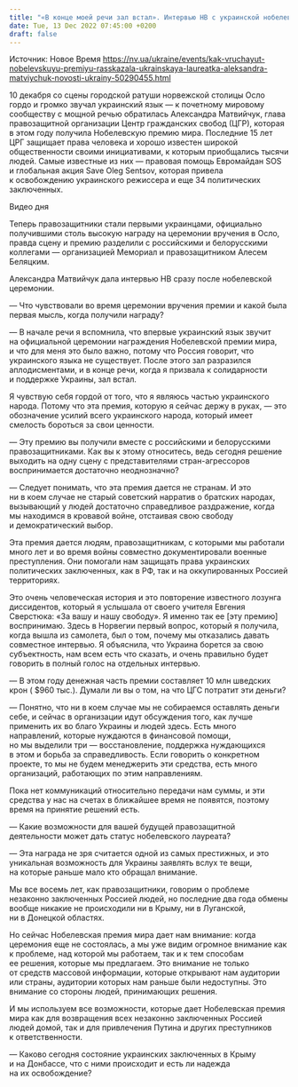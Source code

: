 ```yaml
---
title: "«В конце моей речи зал встал». Интервью НВ с украинской нобелевской лауреаткой сразу после вручения премии"
date: Tue, 13 Dec 2022 07:45:00 +0200
draft: false
---
```

Источник: Новое Время https://nv.ua/ukraine/events/kak-vruchayut-nobelevskuyu-premiyu-rasskazala-ukrainskaya-laureatka-aleksandra-matviychuk-novosti-ukrainy-50290455.html


10 декабря со сцены городской ратуши норвежской столицы Осло гордо и громко звучал украинский язык — к почетному мировому сообществу с мощной речью обратилась Александра Матвийчук, глава правозащитной организации Центр гражданских свобод (ЦГР), которая в этом году получила Нобелевскую премию мира. Последние 15 лет ЦРГ защищает права человека и хорошо известен широкой общественности своими инициативами, к которым приобщались тысячи людей. Самые известные из них — правовая помощь Евромайдан SOS и глобальная акция Save Oleg Sentsov, которая привела к освобождению украинского режиссера и еще 34 политических заключенных.

 Видео дня   

Теперь правозащитники стали первыми украинцами, официально получившими столь высокую награду на церемонии вручения в Осло, правда сцену и премию разделили с российскими и белорусскими коллегами — организацией Мемориал и правозащитником Алесем Беляцким.

Александра Матвийчук дала интервью НВ сразу после нобелевской церемонии.

— Что чувствовали во время церемонии вручения премии и какой была первая мысль, когда получили награду?

— В начале речи я вспомнила, что впервые украинский язык звучит на официальной церемонии награждения Нобелевской премии мира, и что для меня это было важно, потому что Россия говорит, что украинского языка не существует. После этого зал разразился аплодисментами, и в конце речи, когда я призвала к солидарности и поддержке Украины, зал встал.

Я чувствую себя гордой от того, что я являюсь частью украинского народа. Потому что эта премия, которую я сейчас держу в руках, — это обозначение усилий всего украинского народа, который имеет смелость бороться за свои ценности.

— Эту премию вы получили вместе с российскими и белорусскими правозащитниками. Как вы к этому относитесь, ведь сегодня решение выходить на одну сцену с представителями стран-агрессоров воспринимается достаточно неоднозначно?

— Следует понимать, что эта премия дается не странам. И это ни в коем случае не старый советский нарратив о братских народах, вызывающий у людей достаточно справедливое раздражение, когда мы находимся в кровавой войне, отстаивая свою свободу и демократический выбор.

Эта премия дается людям, правозащитникам, с которыми мы работали много лет и во время войны совместно документировали военные преступления. Они помогали нам защищать права украинских политических заключенных, как в РФ, так и на оккупированных Россией территориях.

Это очень человеческая история и это повторение известного лозунга диссидентов, который я услышала от своего учителя Евгения Сверстюка: «За вашу и нашу свободу». Я именно так ее [эту премию] воспринимаю. Здесь в Норвегии первый вопрос, который я получила, когда вышла из самолета, был о том, почему мы отказались давать совместное интервью. Я объяснила, что Украина борется за свою субъектность, нам всем есть что сказать, и очень правильно будет говорить в полный голос на отдельных интервью.

— В этом году денежная часть премии составляет 10 млн шведских крон ( $960 тыс.). Думали ли вы о том, на что ЦГС потратит эти деньги?

— Понятно, что ни в коем случае мы не собираемся оставлять деньги себе, и сейчас в организации идут обсуждения того, как лучше применить их во благо Украины и людей здесь. Есть много направлений, которые нуждаются в финансовой помощи, но мы выделили три — восстановление, поддержка нуждающихся в этом и борьба за справедливость. Если говорить о конкретном проекте, то мы не будем менеджерить эти средства, есть много организаций, работающих по этим направлениям.

Пока нет коммуникаций относительно передачи нам суммы, и эти средства у нас на счетах в ближайшее время не появятся, поэтому время на принятие решений есть.

— Какие возможности для вашей будущей правозащитной деятельности может дать статус нобелевского лауреата?

— Эта награда не зря считается одной из самых престижных, и это уникальная возможность для Украины заявлять вслух те вещи, на которые раньше мало кто обращал внимание.

Мы все восемь лет, как правозащитники, говорим о проблеме незаконно заключенных Россией людей, но последние два года обмены вообще никакие не происходили ни в Крыму, ни в Луганской, ни в Донецкой областях.

Но сейчас Нобелевская премия мира дает нам внимание: когда церемония еще не состоялась, а мы уже видим огромное внимание как к проблеме, над которой мы работаем, так и к тем способам ее решения, которые мы предлагаем. Это внимание не только от средств массовой информации, которые открывают нам аудитории или страны, аудитории которых нам раньше были недоступны. Это внимание со стороны людей, принимающих решения.

И мы используем все возможности, которые дает Нобелевская премия мира как для возвращения всех незаконно заключенных Россией людей домой, так и для привлечения Путина и других преступников к ответственности.

— Каково сегодня состояние украинских заключенных в Крыму и на Донбассе, что с ними происходит и есть ли надежда на их освобождение?
